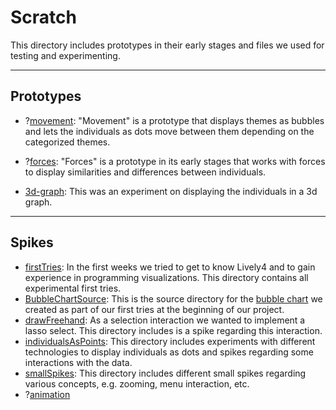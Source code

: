 # Scratch

This directory includes prototypes in their early stages and files we used for testing and experimenting. 

---

## Prototypes

- ?[movement](https://lively-kernel.org/lively4/BP2019RH1/scratch/movement/index.md): "Movement" is a prototype that displays themes as bubbles and lets the individuals as dots move between them depending on the categorized themes.
  
- ?[forces](https://lively-kernel.org/lively4/BP2019RH1/scratch/forces/index.md): "Forces" is a prototype in its early stages that works with forces to display similarities and differences between individuals.

- [3d-graph](https://lively-kernel.org/lively4/BP2019RH1/scratch/3d-graph/index.md): This was an experiment on displaying the individuals in a 3d graph.
  
---

## Spikes
  
- [firstTries](https://lively-kernel.org/lively4/BP2019RH1/scratch/firstTries/index.md): In the first weeks we tried to get to know Lively4 and to gain experience in programming visualizations. This directory contains all experimental first tries. 
- [BubbleChartSource](https://lively-kernel.org/lively4/BP2019RH1/scratch/BubbleChartSource/index.md): This is the source directory for the [bubble chart](https://lively-kernel.org/lively4/BP2019RH1/scratch/firstTries/bubbleChart.md) we created as part of our first tries at the beginning of our project. 
- [drawFreehand](https://lively-kernel.org/lively4/BP2019RH1/scratch/drawFreehand/index.md): As a selection interaction we wanted to implement a lasso select. This directory includes is a spike regarding this interaction.
- [individualsAsPoints](https://lively-kernel.org/lively4/BP2019RH1/scratch/individualsAsPoints/index.md): This directory includes experiments with different technologies to display individuals as dots and spikes regarding some interactions with the data.
- [smallSpikes](https://lively-kernel.org/lively4/BP2019RH1/scratch/smallSpikes/index.md): This directory includes different small spikes regarding various concepts, e.g. zooming, menu interaction, etc.
- ?[animation](https://lively-kernel.org/lively4/BP2019RH1/scratch/animation-test/animation-test.md.md)